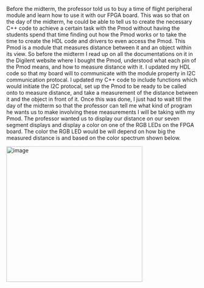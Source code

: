 Before the midterm, the professor told us to buy a time of flight peripheral module and learn how to use it with our FPGA board. This was so that on the day of the midterm, he could be able to tell us to create the necessary C++ code to achieve a certain task with the Pmod without having the students spend that time finding out how the Pmod works or to take the time to create the HDL code and drivers to even access the Pmod. This Pmod is a module that measures distance between it and an object within its view. So before the midterm I read up on all the documentations on it in the Digilent website where I bought the Pmod, understood what each pin of the Pmod means, and how to measure distance with it. I updated my HDL code so that my board will to communicate with the module property in I2C communication protocal. I updated my C++ code to include functions which would initiate the I2C protocal, set up the Pmod to be ready to be called onto to measure distance, and take a measurement of the distance between it and the object in front of it. Once this was done, I just had to wait till the day of the midterm so that the professor can tell me what kind of program he wants us to make involving these measurements I will be taking with my Pmod. The professor wanted us to display our distance on our seven segment displays and display a color on one of the RGB LEDs on the FPGA board. The color the RGB LED would be will depend on how big the measured distance is and based on the color spectrum shown below.

<img width="357" alt="image" src="https://github.com/user-attachments/assets/2931ac47-7a9f-4b72-a259-252d18327b88" />
